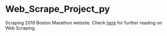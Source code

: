# Web_Scrape_Project_py
Scraping 2019 Boston Marathon website. Check [here](https://en.wikipedia.org/wiki/Web_scraping) for further reading on Web Scraping.
